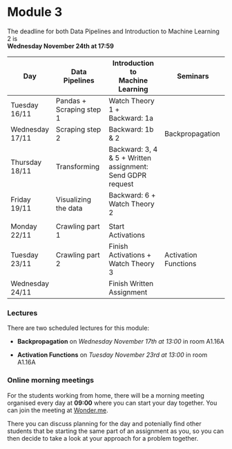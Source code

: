 
# Module 3

The deadline for both Data Pipelines and Introduction to Machine Learning 2 is<br>**Wednesday November 24th at 17:59**

| Day                | Data Pipelines               | Introduction to<br>Machine Learning | Seminars                    |
| ------------------ | ---------------------------- | ----------------------------------- | --------------------------- |
| Tuesday<br>16/11   | Pandas +<br>Scraping step 1     | Watch Theory 1 +<br>Backward: 1a |             |
| Wednesday<br>17/11 | Scraping step 2              | Backward: 1b & 2              | Backpropagation             |
| Thursday<br>18/11  | Transforming                 | Backward: 3, 4 & 5 + Written<br>assignment: Send GDPR request | |
| Friday<br>19/11    | Visualizing the data         | Backward: 6 +<br>Watch Theory 2     |                             |
|                    |                              |                                     |                             |
| Monday<br>22/11    | Crawling part 1              | Start Activations                   |                             |
| Tuesday<br>23/11   | Crawling part 2              | Finish Activations +<br>Watch Theory 3 | Activation Functions     |
| Wednesday<br>24/11 |                              | Finish Written Assignment           |                             |

### Lectures

There are two scheduled lectures for this module:

* **Backpropagation** on *Wednesday November 17th at 13:00* in room A1.16A

* **Activation Functions** on *Tuesday November 23rd at 13:00* in room A1.16A

### Online morning meetings

For the students working from home, there will be a morning meeting organised
every day at **09:00** where you can start your day together. You can join the
meeting at
[Wonder.me](https://www.wonder.me/r?id=c6cdcb4d-7901-44dc-9b9f-fe90898c22a5).

There you can discuss planning for the day and potenially find other students
that be starting the same part of an assignment as you, so you can
then decide to take a look at your approach for a problem together.

